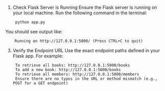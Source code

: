 
1. Check Flask Server is Running
Ensure the Flask server is running on your local machine. Run the following command in the terminal:

        python app.py
   
You should see output like:

        Running on http://127.0.0.1:5000/ (Press CTRL+C to quit)

3. Verify the Endpoint URL
        Use the exact endpoint paths defined in your Flask app. 
        For example:
   
        To retrieve all books: http://127.0.0.1:5000/books
        To add a new book: http://127.0.0.1:5000/books
        To retrieve all members: http://127.0.0.1:5000/members
        Ensure there are no typos in the URL or method mismatch (e.g., POST for a GET endpoint)
